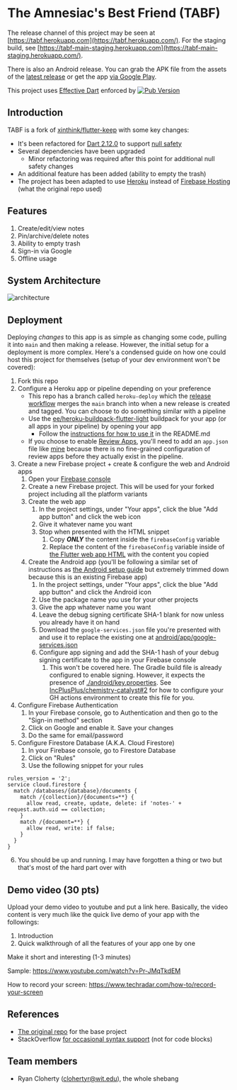 # The Amnesiac's Best Friend (TABF)

The release channel of this project may be seen at [https://tabf.herokuapp.com](https://tabf.herokuapp.com/). For the staging build, see [https://tabf-main-staging.herokuapp.com](https://tabf-main-staging.herokuapp.com/).

There is also an Android release. You can grab the APK file from the assets of the [latest release](https://github.com/IncPlusPlus/tabf/releases/latest) or get the app [via Google Play](https://play.google.com/store/apps/details?id=io.github.incplusplus.tabf).

This project uses [Effective Dart](https://dart.dev/guides/language/effective-dart) enforced by [![Pub Version](https://img.shields.io/pub/v/flutter_lints?label=flutter_lints)](https://pub.dev/packages/flutter_lints)

## Introduction

TABF is a fork of [xinthink/flutter-keep](https://github.com/xinthink/flutter-keep) with some key changes:
- It's been refactored for [Dart 2.12.0](https://dart.dev/guides/whats-new#march-3-2021-212-release) to support [null safety](https://dart.dev/null-safety)
- Several dependencies have been upgraded
  - Minor refactoring was required after this point for additional null safety changes
- An additional feature has been added (ability to empty the trash)
- The project has been adapted to use [Heroku](https://heroku.com/) instead of [Firebase Hosting](https://firebase.google.com/products/hosting) (what the original repo used)

## Features

1. Create/edit/view notes
2. Pin/archive/delete notes
3. Ability to empty trash
4. Sign-in via Google
5. Offline usage

## System Architecture
![architecture](https://user-images.githubusercontent.com/6992149/129398251-1bb0c4be-bf9b-47de-9bce-9a124be6b0ac.png)

## Deployment
Deploying _changes_ to this app is as simple as changing some code, pulling it into `main` and then making a release. However, the initial setup for a deployment is more complex. Here's a condensed guide on how one could host this project for themselves (setup of your dev environment won't be covered):
1. Fork this repo
2. Configure a Heroku app or pipeline depending on your preference 
   - This repo has a branch called `heroku-deploy` which the [release workflow](.github/workflows/upload-assets-when-release-published.yml) merges the `main` branch into when a new release is created and tagged. You can choose to do something similar with a pipeline
   - Use the [ee/heroku-buildpack-flutter-light](https://github.com/ee/heroku-buildpack-flutter-light) buildpack for your app (or all apps in your pipeline) by opening your app
     - Follow the [instructions for how to use it](https://github.com/ee/heroku-buildpack-flutter-light#user-content-with-heroku-buildpack-static-recommended) in the README.md
   - If you choose to enable [Review Apps](https://devcenter.heroku.com/articles/github-integration-review-apps), you'll need to add an `app.json` file like [mine](./app.json) because there is no fine-grained configuration of review apps before they actually exist in the pipeline.
3. Create a new Firebase project + create & configure the web and Android apps
   1. Open your [Firebase console](https://console.firebase.google.com/)
   2. Create a new Firebase project. This will be used for your forked project including all the platform variants
   3. Create the web app
       1. In the project settings, under "Your apps", click the blue "Add app button" and click the web icon
       2. Give it whatever name you want
       3. Stop when presented with the HTML snippet
          1. Copy _**ONLY**_ the content inside the `firebaseConfig` variable
          2. Replace the content of the `firebaseConfig` variable inside of [the Flutter web app HTML](./web/index.html) with the content you copied
   4. Create the Android app (you'll be following a similar set of instructions as [the Android setup guide](https://firebase.google.com/docs/android/setup?authuser=0#console) but extremely trimmed down because this is an existing Firebase app)
      1. In the project settings, under "Your apps", click the blue "Add app button" and click the Android icon
      2. Use the package name you use for your other projects
      3. Give the app whatever name you want
      4. Leave the debug signing certificate SHA-1 blank for now unless you already have it on hand
      5. Download the `google-services.json` file you're presented with and use it to replace the existing one at [android/app/google-services.json](android/app/google-services.json)
      6. Configure app signing and add the SHA-1 hash of your debug signing certificate to the app in your Firebase console
         1. This won't be covered here. The Gradle build file is already configured to enable signing. However, it expects the presence of [./android/key.properties](./android/key.properties). See [IncPlusPlus/chemistry-catalyst#2](https://github.com/IncPlusPlus/chemistry-catalyst/pull/2) for how to configure your GH actions environment to create this file for you.
4. Configure Firebase Authentication
   1. In your Firebase console, go to Authentication and then go to the "Sign-in method" section
   2. Click on Google and enable it. Save your changes
   3. Do the same for email/password
5. Configure Firestore Database (A.K.A. Cloud Firestore)
   1. In your Firebase console, go to Firestore Database
   2. Click on "Rules"
   3. Use the following snippet for your rules
```
rules_version = '2';
service cloud.firestore {
  match /databases/{database}/documents {
    match /{collection}/{documents=**} {
      allow read, create, update, delete: if 'notes-' + request.auth.uid == collection;
    }
    match /{document=**} {
      allow read, write: if false;
    }
  }
}
```
6. You should be up and running. I may have forgotten a thing or two but that's most of the hard part over with

## Demo video (30 pts)

Upload your demo video to youtube and put a link here. Basically, the video content is very much like the quick live demo of your app with the followings:
1. Introduction
3. Quick walkthrough of all the features of your app one by one

Make it short and interesting (1-3 minutes)

Sample: https://www.youtube.com/watch?v=Pr-JMqTkdEM

How to record your screen: https://www.techradar.com/how-to/record-your-screen

## References

- [The original repo](https://github.com/xinthink/flutter-keep) for the base project
- StackOverflow [for occasional syntax support](lib/service/notes_service.dart#L132) (not for code blocks)

## Team members

- Ryan Cloherty ([clohertyr@wit.edu](mailto:clohertyr@wit.edu)), the whole shebang
